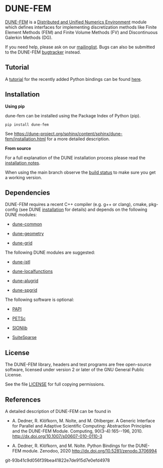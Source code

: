 DUNE-FEM
========

[DUNE-FEM][0] is a [Distributed and Unified Numerics Environment][1]
module which defines interfaces for implementing discretization methods like Finite Element Methods (FEM)
and Finite Volume Methods (FV) and Discontinuous Galerkin Methods (DG).

If you need help, please ask on our [mailinglist][5]. Bugs can also be submitted
to the DUNE-FEM [bugtracker][6] instead.

Tutorial
--------

A [tutorial][18] for the recently added Python bindings can be found [here][18].

Installation
------------

**Using pip**

dune-fem can be installed using the Package Index of Python (pip).

```
pip install dune-fem
```

See https://dune-project.org/sphinx/content/sphinx/dune-fem/installation.html for a more detailed
description.

**From source**

For a full explanation of the DUNE installation process please read
the [installation notes][2].

When using the main branch observe the [build status][19]
to make sure you get a working version.

Dependencies
------------

DUNE-FEM requires a recent C++ compiler (e.g. g++ or clang),
cmake, pkg-config (see DUNE [installation][2] for details)
and depends on the following DUNE modules:

* [dune-common][10]

* [dune-geometry][11]

* [dune-grid][12]

The following DUNE modules are suggested:

* [dune-istl][13]

* [dune-localfunctions][14]

* [dune-alugrid][8]

* [dune-spgrid][9]

The following software is optional:

* [PAPI][17]

* [PETSc][3]

* [SIONlib][16]

* [SuiteSparse][15]

License
-------

The DUNE-FEM library, headers and test programs are free open-source software,
licensed under version 2 or later of the GNU General Public License.

See the file [LICENSE][7] for full copying permissions.


References
----------

A detailed description of DUNE-FEM can be found in

* A. Dedner, R. Klöfkorn, M. Nolte, and M. Ohlberger. A Generic Interface for Parallel and Adaptive Scientific Computing:
  Abstraction Principles and the DUNE-FEM Module.
  Computing, 90(3-4):165--196, 2010. http://dx.doi.org/10.1007/s00607-010-0110-3

* A. Dedner, R. Klöfkorn, and M. Nolte. Python Bindings for the DUNE-FEM module.
  Zenodoo, 2020 http://dx.doi.org/10.5281/zenodo.3706994


 [0]: https://www.dune-project.org/modules/dune-fem/
 [1]: https://www.dune-project.org
 [2]: https://www.dune-project.org/doc/installation/
 [3]: http://www.mcs.anl.gov/petsc/
 [5]: http://lists.dune-project.org/mailman/listinfo/dune-fem
 [6]: http://gitlab.dune-project.org/dune-fem/dune-fem/issues
 [7]: LICENSE.md
 [8]: http://gitlab.dune-project.org/extensions/dune-alugrid
 [9]: http://gitlab.dune-project.org/extensions/dune-spgrid
 [10]: http://gitlab.dune-project.org/core/dune-common
 [11]: http://gitlab.dune-project.org/core/dune-geometry
 [12]: http://gitlab.dune-project.org/core/dune-grid
 [13]: http://gitlab.dune-project.org/core/dune-istl
 [14]: http://gitlab.dune-project.org/core/dune-localfunctions
 [15]: http://faculty.cse.tamu.edu/davis/suitesparse.html
 [16]: http://www.fz-juelich.de/jsc/sionlib
 [17]: http://icl.cs.utk.edu/papi/software/index.html
 [18]: https://dune-project.org/sphinx/content/sphinx/dune-fem/
 [19]: https://gitlab.dune-project.org/dune-fem/dune-fem/-/pipelines/


git-93b41c9d056f39bea41822e7de915d7e0efd4978

